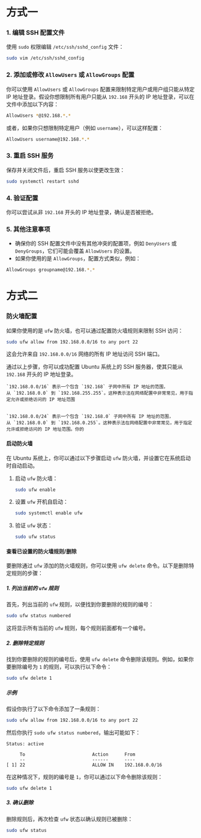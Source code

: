 
# 方式一
### 1. 编辑 SSH 配置文件
使用 `sudo` 权限编辑 `/etc/ssh/sshd_config` 文件：

```bash
sudo vim /etc/ssh/sshd_config
```

### 2. 添加或修改 `AllowUsers` 或 `AllowGroups` 配置
你可以使用 `AllowUsers` 或 `AllowGroups` 配置来限制特定用户或用户组只能从特定 IP 地址登录。假设你想限制所有用户只能从 `192.168` 开头的 IP 地址登录，可以在文件中添加以下内容：

```bash
AllowUsers *@192.168.*.*
```

或者，如果你只想限制特定用户（例如 `username`），可以这样配置：

```bash
AllowUsers username@192.168.*.*
```

### 3. 重启 SSH 服务
保存并关闭文件后，重启 SSH 服务以使更改生效：

```bash
sudo systemctl restart sshd
```

### 4. 验证配置
你可以尝试从非 `192.168` 开头的 IP 地址登录，确认是否被拒绝。

### 5. 其他注意事项
- 确保你的 SSH 配置文件中没有其他冲突的配置项，例如 `DenyUsers` 或 `DenyGroups`，它们可能会覆盖 `AllowUsers` 的设置。
- 如果你使用的是 `AllowGroups`，配置方式类似，例如：

```bash
AllowGroups groupname@192.168.*.*
```

# 方式二
### 防火墙配置
如果你使用的是 `ufw` 防火墙，也可以通过配置防火墙规则来限制 SSH 访问：

```bash
sudo ufw allow from 192.168.0.0/16 to any port 22
```

这会允许来自 `192.168.0.0/16` 网络的所有 IP 地址访问 SSH 端口。

通过以上步骤，你可以成功配置 Ubuntu 系统上的 SSH 服务器，使其只能从 `192.168` 开头的 IP 地址登录。


```
`192.168.0.0/16` 表示一个包含 `192.168` 子网中所有 IP 地址的范围，从 `192.168.0.0` 到 `192.168.255.255`。这种表示法在网络配置中非常常见，用于指定允许或拒绝访问的 IP 地址范围


`192.168.0.0/24` 表示一个包含 `192.168.0` 子网中所有 IP 地址的范围，从 `192.168.0.0` 到 `192.168.0.255`。这种表示法在网络配置中非常常见，用于指定允许或拒绝访问的 IP 地址范围。你的
```


#### 启动防火墙

在 Ubuntu 系统上，你可以通过以下步骤启动 `ufw` 防火墙，并设置它在系统启动时自动启动。

1. 启动 `ufw` 防火墙：
   ```bash
   sudo ufw enable
   ```

2. 设置 `ufw` 开机自启动：
   ```bash
   sudo systemctl enable ufw
   ```

3. 验证 `ufw` 状态：
   ```bash
   sudo ufw status
   ```

#### 查看已设置的防火墙规则/删除

要删除通过 `ufw` 添加的防火墙规则，你可以使用 `ufw delete` 命令。以下是删除特定规则的步骤：

##### 1. 列出当前的 `ufw` 规则
首先，列出当前的 `ufw` 规则，以便找到你要删除的规则的编号：

```bash
sudo ufw status numbered
```

这将显示所有当前的 `ufw` 规则，每个规则前面都有一个编号。

##### 2. 删除特定规则
找到你要删除的规则的编号后，使用 `ufw delete` 命令删除该规则。例如，如果你要删除编号为 `1` 的规则，可以执行以下命令：

```bash
sudo ufw delete 1
```

##### 示例
假设你执行了以下命令添加了一条规则：

```bash
sudo ufw allow from 192.168.0.0/16 to any port 22
```

然后你执行 `sudo ufw status numbered`，输出可能如下：

```
Status: active

     To                         Action      From
     --                         ------      ----
[ 1] 22                         ALLOW IN    192.168.0.0/16
```

在这种情况下，规则的编号是 `1`，你可以通过以下命令删除该规则：

```bash
sudo ufw delete 1
```

##### 3. 确认删除
删除规则后，再次检查 `ufw` 状态以确认规则已被删除：

```bash
sudo ufw status
```

